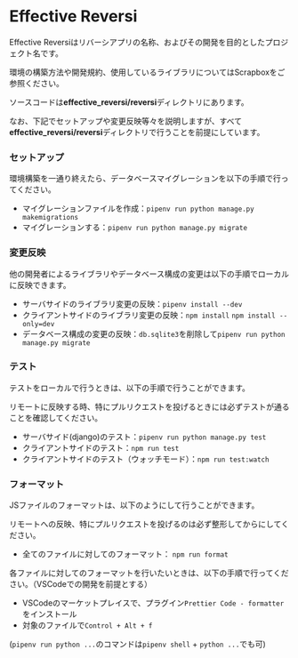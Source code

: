 # Effective Reversi
Effective Reversiはリバーシアプリの名称、およびその開発を目的としたプロジェクト名です。

環境の構築方法や開発規約、使用しているライブラリについてはScrapboxをご参照ください。

ソースコードは<b>effective_reversi/reversi</b>ディレクトリにあります。

なお、下記でセットアップや変更反映等々を説明しますが、すべて<b>effective_reversi/reversi</b>ディレクトリで行うことを前提にしています。

### セットアップ
環境構築を一通り終えたら、データベースマイグレーションを以下の手順で行ってください。

- マイグレーションファイルを作成：`pipenv run python manage.py makemigrations`
- マイグレーションする：`pipenv run python manage.py migrate`

### 変更反映
他の開発者によるライブラリやデータベース構成の変更は以下の手順でローカルに反映できます。

- サーバサイドのライブラリ変更の反映：`pipenv install --dev`
- クライアントサイドのライブラリ変更の反映：`npm install` `npm install --only=dev`
- データベース構成の変更の反映：`db.sqlite3`を削除して`pipenv run python manage.py migrate`

### テスト
テストをローカルで行うときは、以下の手順で行うことができます。

リモートに反映する時、特にプルリクエストを投げるときには必ずテストが通ることを確認してください。

- サーバサイド(django)のテスト：`pipenv run python manage.py test`
- クライアントサイドのテスト：`npm run test`
- クライアントサイドのテスト（ウォッチモード）：`npm run test:watch`

### フォーマット
JSファイルのフォーマットは、以下のようにして行うことができます。

リモートへの反映、特にプルリクエストを投げるのは必ず整形してからにしてください。

- 全てのファイルに対してのフォーマット： `npm run format`

各ファイルに対してのフォーマットを行いたいときは、以下の手順で行ってください。（VSCodeでの開発を前提とする）

- VSCodeのマーケットプレイスで、プラグイン`Prettier Code - formatter`をインストール
- 対象のファイルで`Control + Alt + f`

(`pipenv run python ...`のコマンドは`pipenv shell` + `python ...`でも可)
